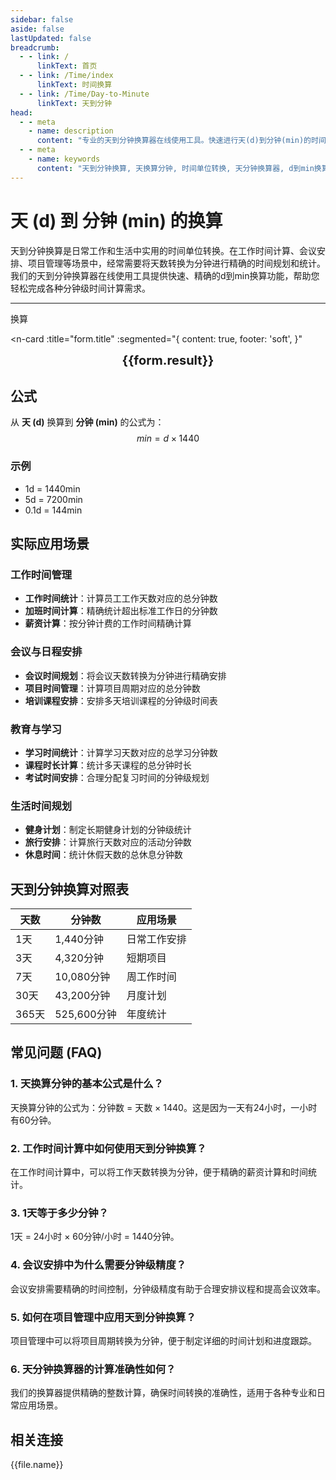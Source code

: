 ```yaml
---
sidebar: false
aside: false
lastUpdated: false
breadcrumb:
  - - link: /
      linkText: 首页
  - - link: /Time/index
      linkText: 时间换算
  - - link: /Time/Day-to-Minute
      linkText: 天到分钟
head:
  - - meta
    - name: description
      content: "专业的天到分钟换算器在线使用工具。快速进行天(d)到分钟(min)的时间单位转换，提供精确的换算公式和实用的时间计算功能。支持工作时间计算、会议安排等分钟级时间换算应用场景。"
  - - meta
    - name: keywords
      content: "天到分钟换算, 天换算分钟, 时间单位转换, 天分钟换算器, d到min换算, 时间换算器在线使用, 工作时间计算, 天数转分钟, 时间单位换算, 天转换分钟, 分钟换算, 时间转换器, 天换分钟公式, 会议时间安排, 日程管理"
---
```


# 天 (d) 到 分钟 (min) 的换算

天到分钟换算是日常工作和生活中实用的时间单位转换。在工作时间计算、会议安排、项目管理等场景中，经常需要将天数转换为分钟进行精确的时间规划和统计。我们的天到分钟换算器在线使用工具提供快速、精确的d到min换算功能，帮助您轻松完成各种分钟级时间计算需求。

---
<script setup>
import { onMounted, reactive, inject, ref } from 'vue'
import { NButton,NForm ,NFormItem,NInput,NInputNumber,NSelect,NCard,useMessage,NGrid ,NGi  } from 'naive-ui'
import { defineClientComponent } from 'vitepress'
import { Time } from '../files';

const convert = inject('convert')

const seoKey = ['天到分钟换算','天换算分钟','时间单位转换','天分钟换算器','d到min换算','时间换算器在线使用','工作时间计算','天数转分钟','天转换分钟','分钟换算','时间转换器','天换分钟公式','会议时间安排','日程管理','天','分钟','时间换算','时间单位']

const form = reactive({
  number: null,
  result: '',
  title: '天到分钟换算器',
})

const convertHandler = () => {
  if (form.number !== null && !isNaN(form.number)) {
    const convertedValue = parseFloat(form.number) * 1440
    form.result = `${form.number}d = ${convertedValue.toFixed(2)}min`
  } else {
    form.result = '请输入有效的数值。'
  }
}
</script>

<n-form size="large" :model="form">
  <n-form-item label="天 (d)">
    <n-input-number v-model:value="form.number" placeholder="输入天" style="width: 100%" />
  </n-form-item>
  <n-form-item>
    <n-button type="info" @click="convertHandler" block>换算</n-button>
  </n-form-item>
</n-form>

<n-card
  :title="form.title"
  :segmented="{
    content: true,
    footer: 'soft',
  }"
>
  <div  style="text-align:center;font-size:20px;">
    <strong>{{form.result}}</strong>
  </div>
  <template #footer>
    <div>
      <span v-for="item of seoKey" :key="item">{{item}}，</span>
    </div>
  </template>
</n-card>

## 公式

从 **天 (d)** 换算到 **分钟 (min)** 的公式为：
$$ min = d \times 1440 $$

### 示例
- 1d = 1440min
- 5d = 7200min
- 0.1d = 144min

## 实际应用场景

### 工作时间管理
- **工作时间统计**：计算员工工作天数对应的总分钟数
- **加班时间计算**：精确统计超出标准工作日的分钟数
- **薪资计算**：按分钟计费的工作时间精确计算

### 会议与日程安排
- **会议时间规划**：将会议天数转换为分钟进行精确安排
- **项目时间管理**：计算项目周期对应的总分钟数
- **培训课程安排**：安排多天培训课程的分钟级时间表

### 教育与学习
- **学习时间统计**：计算学习天数对应的总学习分钟数
- **课程时长计算**：统计多天课程的总分钟时长
- **考试时间安排**：合理分配复习时间的分钟级规划

### 生活时间规划
- **健身计划**：制定长期健身计划的分钟级统计
- **旅行安排**：计算旅行天数对应的活动分钟数
- **休息时间**：统计休假天数的总休息分钟数

## 天到分钟换算对照表

| 天数 | 分钟数 | 应用场景 |
|------|--------|----------|
| 1天 | 1,440分钟 | 日常工作安排 |
| 3天 | 4,320分钟 | 短期项目 |
| 7天 | 10,080分钟 | 周工作时间 |
| 30天 | 43,200分钟 | 月度计划 |
| 365天 | 525,600分钟 | 年度统计 |

## 常见问题 (FAQ)

### 1. 天换算分钟的基本公式是什么？
天换算分钟的公式为：分钟数 = 天数 × 1440。这是因为一天有24小时，一小时有60分钟。

### 2. 工作时间计算中如何使用天到分钟换算？
在工作时间计算中，可以将工作天数转换为分钟，便于精确的薪资计算和时间统计。

### 3. 1天等于多少分钟？
1天 = 24小时 × 60分钟/小时 = 1440分钟。

### 4. 会议安排中为什么需要分钟级精度？
会议安排需要精确的时间控制，分钟级精度有助于合理安排议程和提高会议效率。

### 5. 如何在项目管理中应用天到分钟换算？
项目管理中可以将项目周期转换为分钟，便于制定详细的时间计划和进度跟踪。

### 6. 天分钟换算器的计算准确性如何？
我们的换算器提供精确的整数计算，确保时间转换的准确性，适用于各种专业和日常应用场景。
## 相关连接
<n-grid x-gap="12" :cols="2">
  <n-gi v-for="(file, index) in Time" :key="index">
    <n-button
      text
      tag="a"
      :href="file.path"
      type="info"
    >
      {{file.name}}
    </n-button>
  </n-gi>
</n-grid>